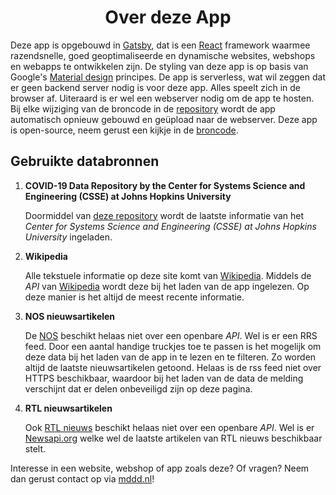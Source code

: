 <h1 align="center">
  Over deze App
</h1>

Deze app is opgebouwd in [Gatsby](https://www.gatsbyjs.org), dat is een [React](https://reactjs.org) framework waarmee razendsnelle, goed geoptimaliseerde en dynamische websites, webshops en webapps te ontwikkelen zijn. De styling van deze app is op basis van Google's [Material design](https://material.io) principes.
De app is serverless, wat wil zeggen dat er geen backend server nodig is voor deze app. Alles speelt zich in de browser af. Uiteraard is er wel een webserver nodig om de app te hosten. Bij elke wijziging van de broncode in de [repository](https://github.com/Marco-Daniel/corona-tracker) wordt de app automatisch opnieuw gebouwd en geüpload naar de webserver.
Deze app is open-source, neem gerust een kijkje in de [broncode](https://github.com/Marco-Daniel/corona-tracker).

## Gebruikte databronnen

1.  **COVID-19 Data Repository by the Center for Systems Science and Engineering (CSSE) at Johns Hopkins University**

    Doormiddel van [deze repository](https://github.com/pomber/covid19) wordt de laatste informatie van het _Center for Systems Science and Engineering (CSSE) at Johns Hopkins University_ ingeladen.

2.  **Wikipedia**

    Alle tekstuele informatie op deze site komt van [Wikipedia](https://wikipedia.nl/). Middels de _API_ van [Wikipedia](https://wikipedia.nl/) wordt deze bij het laden van de app ingelezen. Op deze manier is het altijd de meest recente informatie.

3.  **NOS nieuwsartikelen**

    De [NOS](https://nos.nl/) beschikt helaas niet over een openbare _API_. Wel is er een RRS feed. Door een aantal handige truckjes toe te passen is het mogelijk om deze data bij het laden van de app in te lezen en te filteren. Zo worden altijd de laatste nieuwsartikelen getoond. Helaas is de rss feed niet over HTTPS beschikbaar, waardoor bij het laden van de data de melding verschijnt dat er delen onbeveiligd zijn op deze pagina.

4.  **RTL nieuwsartikelen**

    Ook [RTL nieuws](https://www.rtlnieuws.nl/) beschikt helaas niet over een openbare _API_. Wel is er [Newsapi.org](https://newsapi.org) welke wel de laatste artikelen van RTL nieuws beschikbaar stelt.

Interesse in een website, webshop of app zoals deze? Of vragen? Neem dan gerust contact op via [mddd.nl](https://mddd.nl)!

